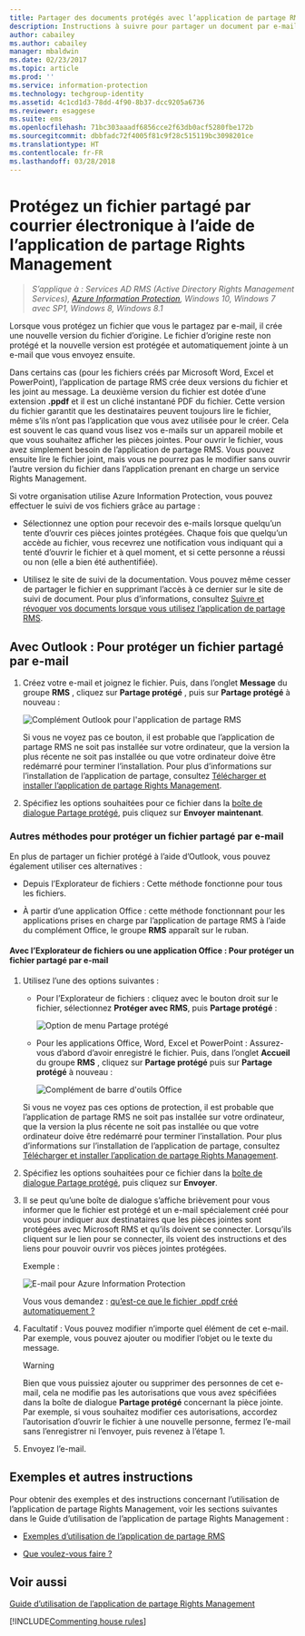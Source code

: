 ```yaml
---
title: Partager des documents protégés avec l’application de partage RMS - AIP
description: Instructions à suivre pour partager un document par e-mail en toute sécurité.
author: cabailey
ms.author: cabailey
manager: mbaldwin
ms.date: 02/23/2017
ms.topic: article
ms.prod: ''
ms.service: information-protection
ms.technology: techgroup-identity
ms.assetid: 4c1cd1d3-78dd-4f90-8b37-dcc9205a6736
ms.reviewer: esaggese
ms.suite: ems
ms.openlocfilehash: 71bc303aaadf6856cce2f63db0acf5280fbe172b
ms.sourcegitcommit: dbbfadc72f4005f81c9f28c515119bc3098201ce
ms.translationtype: HT
ms.contentlocale: fr-FR
ms.lasthandoff: 03/28/2018
---
```

# <a name="protect-a-file-that-you-share-by-email-by-using-the-rights-management-sharing-application"></a>Protégez un fichier partagé par courrier électronique à l’aide de l’application de partage Rights Management

>*S’applique à : Services AD RMS (Active Directory Rights Management Services), [Azure Information Protection](https://azure.microsoft.com/pricing/details/information-protection), Windows 10, Windows 7 avec SP1, Windows 8, Windows 8.1*

Lorsque vous protégez un fichier que vous le partagez par e-mail, il crée une nouvelle version du fichier d’origine. Le fichier d’origine reste non protégé et la nouvelle version est protégée et automatiquement jointe à un e-mail que vous envoyez ensuite.

Dans certains cas (pour les fichiers créés par Microsoft Word, Excel et PowerPoint), l’application de partage RMS crée deux versions du fichier et les joint au message. La deuxième version du fichier est dotée d’une extension **.ppdf** et il est un cliché instantané PDF du fichier. Cette version du fichier garantit que les destinataires peuvent toujours lire le fichier, même s’ils n’ont pas l’application que vous avez utilisée pour le créer. Cela est souvent le cas quand vous lisez vos e-mails sur un appareil mobile et que vous souhaitez afficher les pièces jointes. Pour ouvrir le fichier, vous avez simplement besoin de l’application de partage RMS. Vous pouvez ensuite lire le fichier joint, mais vous ne pourrez pas le modifier sans ouvrir l’autre version du fichier dans l’application prenant en charge un service Rights Management.

Si votre organisation utilise Azure Information Protection, vous pouvez effectuer le suivi de vos fichiers grâce au partage :

-   Sélectionnez une option pour recevoir des e-mails lorsque quelqu’un tente d’ouvrir ces pièces jointes protégées. Chaque fois que quelqu’un accède au fichier, vous recevrez une notification vous indiquant qui a tenté d’ouvrir le fichier et à quel moment, et si cette personne a réussi ou non (elle a bien été authentifiée).

-   Utilisez le site de suivi de la documentation. Vous pouvez même cesser de partager le fichier en supprimant l’accès à ce dernier sur le site de suivi de document. Pour plus d’informations, consultez [Suivre et révoquer vos documents lorsque vous utilisez l’application de partage RMS](sharing-app-track-revoke.md).

## <a name="using-outlook-to-protect-a-file-that-you-share-by-email"></a>Avec Outlook : Pour protéger un fichier partagé par e-mail

1.  Créez votre e-mail et joignez le fichier. Puis, dans l’onglet **Message** du groupe **RMS** , cliquez sur **Partage protégé** , puis sur **Partage protégé** à nouveau :

    ![Complément Outlook pour l'application de partage RMS](../media/ADRMS_MSRMSApp_SP_OutlookToolbar.png)

    Si vous ne voyez pas ce bouton, il est probable que l’application de partage RMS ne soit pas installée sur votre ordinateur, que la version la plus récente ne soit pas installée ou que votre ordinateur doive être redémarré pour terminer l’installation. Pour plus d’informations sur l’installation de l’application de partage, consultez [Télécharger et installer l’application de partage Rights Management](install-sharing-app.md).

2.  Spécifiez les options souhaitées pour ce fichier dans la [boîte de dialogue Partage protégé](sharing-app-dialog-box.md), puis cliquez sur **Envoyer maintenant**.

### <a name="other-ways-to-protect-a-file-that-you-share-by-email"></a>Autres méthodes pour protéger un fichier partagé par e-mail
En plus de partager un fichier protégé à l’aide d’Outlook, vous pouvez également utiliser ces alternatives :

-   Depuis l’Explorateur de fichiers : Cette méthode fonctionne pour tous les fichiers.

-   À partir d’une application Office : cette méthode fonctionnant pour les applications prises en charge par l’application de partage RMS à l’aide du complément Office, le groupe **RMS** apparaît sur le ruban.

#### <a name="using-file-explorer-or-an-office-application-to-protect-a-file-that-you-share-by-email"></a>Avec l’Explorateur de fichiers ou une application Office : Pour protéger un fichier partagé par e-mail

1.  Utilisez l’une des options suivantes :

    -   Pour l’Explorateur de fichiers : cliquez avec le bouton droit sur le fichier, sélectionnez **Protéger avec RMS**, puis **Partage protégé** :

        ![Option de menu Partage protégé](../media/ADRMS_MSRMSApp_ShareProtectedMenu.png)

    -   Pour les applications Office, Word, Excel et PowerPoint : Assurez-vous d’abord d’avoir enregistré le fichier. Puis, dans l’onglet **Accueil** du groupe **RMS** , cliquez sur **Partage protégé** puis sur **Partage protégé** à nouveau :

        ![Complément de barre d'outils Office](../media/ADRMS_MSRMSApp_SP_OfficeToolbar.png)

    Si vous ne voyez pas ces options de protection, il est probable que l’application de partage RMS ne soit pas installée sur votre ordinateur, que la version la plus récente ne soit pas installée ou que votre ordinateur doive être redémarré pour terminer l’installation. Pour plus d’informations sur l’installation de l’application de partage, consultez [Télécharger et installer l’application de partage Rights Management](install-sharing-app.md).

2.  Spécifiez les options souhaitées pour ce fichier dans la [boîte de dialogue Partage protégé](sharing-app-dialog-box.md), puis cliquez sur **Envoyer**.

3.  Il se peut qu’une boîte de dialogue s’affiche brièvement pour vous informer que le fichier est protégé et un e-mail spécialement créé pour vous pour indiquer aux destinataires que les pièces jointes sont protégées avec Microsoft RMS et qu’ils doivent se connecter. Lorsqu’ils cliquent sur le lien pour se connecter, ils voient des instructions et des liens pour pouvoir ouvrir vos pièces jointes protégées.

    Exemple :

    ![E-mail pour Azure Information Protection](../media/ADRMS_MSRMSApp_EmailMessage.PNG)

    Vous vous demandez : [qu’est-ce que le fichier .ppdf créé automatiquement ?](sharing-app-dialog-box.md#whats-the-ppdf-file-thats-automatically-created)

4.  Facultatif : Vous pouvez modifier n’importe quel élément de cet e-mail. Par exemple, vous pouvez ajouter ou modifier l’objet ou le texte du message.

    > [!WARNING]
    > Bien que vous puissiez ajouter ou supprimer des personnes de cet e-mail, cela ne modifie pas les autorisations que vous avez spécifiées dans la boîte de dialogue **Partage protégé** concernant la pièce jointe. Par exemple, si vous souhaitez modifier ces autorisations, accordez l’autorisation d’ouvrir le fichier à une nouvelle personne, fermez l’e-mail sans l’enregistrer ni l’envoyer, puis revenez à l’étape 1.

5.  Envoyez l’e-mail.

## <a name="examples-and-other-instructions"></a>Exemples et autres instructions
Pour obtenir des exemples et des instructions concernant l’utilisation de l’application de partage Rights Management, voir les sections suivantes dans le Guide d’utilisation de l’application de partage Rights Management :

-   [Exemples d’utilisation de l’application de partage RMS](sharing-app-user-guide.md#examples-for-using-the-rms-sharing-application)

-   [Que voulez-vous faire ?](sharing-app-user-guide.md#what-do-you-want-to-do)

## <a name="see-also"></a>Voir aussi
[Guide d’utilisation de l’application de partage Rights Management](sharing-app-user-guide.md)

[!INCLUDE[Commenting house rules](../includes/houserules.md)]